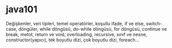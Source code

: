 # java101

Değişkenler, veri tipleri, temel operatörler, koşullu ifade, if ve else, switch- case, döngüler, while döngüsü, 
do-while döngüsü, for döngüsü, continue ve break, metot, return ve void, overloading, recursive,
sınıf ve nesne, constructor(yapıcı), tek boyutlu dizi, çok boyutlu dizi, foreach...
